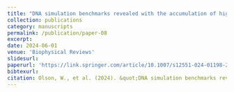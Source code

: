 ```yaml
---
title: "DNA simulation benchmarks revealed with the accumulation of high-resolution structures"
collection: publications
category: manuscripts
permalink: /publication/paper-08
excerpt: 
date: 2024-06-01
venue: 'Biophysical Reviews'
slidesurl: 
paperurl: 'https://link.springer.com/article/10.1007/s12551-024-01198-2'
bibtexurl: 
citation: Olson, W., et al. (2024). &quot;DNA simulation benchmarks revealed with the accumulation of high-resolution structures.&quot; <i>Biophysical Reviews 1</i>. 1(1).'
---
```


